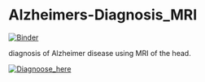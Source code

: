 # Alzheimers-Diagnosis_MRI

[![Binder](https://mybinder.org/badge_logo.svg)](https://mybinder.org/v2/gh/nikhilreddybilla28/Alzheimers-Diagnosis_MRI/main?urlpath=voila%2Frender%2FAlzheimers_MRI_App.ipynb)

diagnosis of Alzheimer disease using MRI of the head.


[![Diagnoose_here](https://freesvg.org/img/Alzheimers2.png)](https://mybinder.org/v2/gh/nikhilreddybilla28/Alzheimers-Diagnosis_MRI/main?filepath=voila%2Frender%2FAlzheimers_MRI_App.ipynb)
